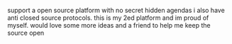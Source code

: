support a open source platform with no secret hidden agendas i also have anti closed source protocols. this is my 2ed platform and im proud of myself. would love some more ideas and a friend to help me keep the source open
